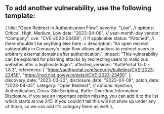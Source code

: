 ## To add another vulnerability, use the following template:

{
      title: "Open Redirect in Authentication Flow",
      severity: "Low",
      // options: Critical, High, Medium, Low
      date: "2023-04-08", 
      // year-month-day
      vendor: "Company",
      cve: "CVE-2023-23456",
      // if applicable
      status: "Patched",
      // there shouldn't be anything else here :>
      description:
        "An open redirect vulnerability in Company's login flow allows attackers to redirect users to arbitrary external domains after authentication.",
      impact:
        "This vulnerability can be exploited for phishing attacks by redirecting users to malicious websites after a legitimate login.",
      affected_versions: "AuthPortal 1.5.0 - 1.8.3",
      references: [
        "https://authportal.com/security/bulletins/CVE-2023-23456",
        "https://nvd.nist.gov/vuln/detail/CVE-2023-23456",
      ],
      discovery_date: "2023-03-22",
      disclosure_date: "2023-04-08",
      patch_date: "2023-04-05",
      category: "Open Redirect",
      // options: Injection, Authentication, Cross-Site Scripting, Buffer Overflow, Information Disclosure. if you see an important option missing, you can add it to the list which starts at line 245. if you couldn't tell this will not show up under any of those, so we can add it's category there as well.
    },

